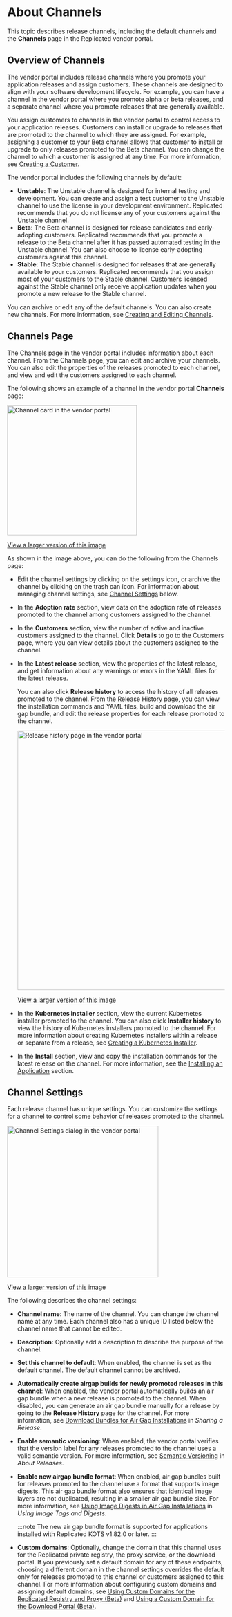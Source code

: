 # About Channels

This topic describes release channels, including the default channels and the **Channels** page in the Replicated vendor portal.

## Overview of Channels

The vendor portal includes release channels where you promote your application releases and assign customers. These channels are designed to align with your software development lifecycle. For example, you can have a channel in the vendor portal where you promote alpha or beta releases, and a separate channel where you promote releases that are generally available.

You assign customers to channels in the vendor portal to control access to your application releases. Customers can install or upgrade to releases that are promoted to the channel to which they are assigned. For example, assigning a customer to your Beta channel allows that customer to install or upgrade to only releases promoted to the Beta channel. You can change the channel to which a customer is assigned at any time. For more information, see [Creating a Customer](releases-creating-customer).

The vendor portal includes the following channels by default:

* **Unstable**: The Unstable channel is designed for internal testing and development. You can create and assign a test customer to the Unstable channel to use the license in your development environment. Replicated recommends that you do not license any of your customers against the Unstable channel.
* **Beta**: The Beta channel is designed for release candidates and early-adopting customers. Replicated recommends that you promote a release to the Beta channel after it has passed automated testing in the Unstable channel. You can also choose to license early-adopting customers against this channel.
* **Stable**: The Stable channel is designed for releases that are generally available to your customers. Replicated recommends that you assign most of your customers to the Stable channel. Customers licensed against the Stable channel only receive application updates when you promote a new release to the Stable channel.

You can archive or edit any of the default channels. You can also create new channels. For more information, see [Creating and Editing Channels](releases-creating-channels).

## Channels Page

The Channels page in the vendor portal includes information about each channel. From the Channels page, you can edit and archive your channels. You can also edit the properties of the releases promoted to each channel, and view and edit the customers assigned to each channel.

The following shows an example of a channel in the vendor portal **Channels** page:

<img src="/images/channel-card.png" alt="Channel card in the vendor portal" width="300"/>

[View a larger version of this image](/images/channel-card.png)

As shown in the image above, you can do the following from the Channels page:

* Edit the channel settings by clicking on the settings icon, or archive the channel by clicking on the trash can icon. For information about managing channel settings, see [Channel Settings](#channel-settings) below.

* In the **Adoption rate** section, view data on the adoption rate of releases promoted to the channel among customers assigned to the channel.

* In the **Customers** section, view the number of active and inactive customers assigned to the channel. Click **Details** to go to the Customers page, where you can view details about the customers assigned to the channel.

* In the **Latest release** section, view the properties of the latest release, and get information about any warnings or errors in the YAML files for the latest release.

   You can also click **Release history** to access the history of all releases promoted to the channel. From the Release History page, you can view the installation commands and YAML files, build and download the air gap bundle, and edit the release properties for each release promoted to the channel.

   <img src="/images/channels-release-history.png" alt="Release history page in the vendor portal" width="600"/>

   [View a larger version of this image](/images/channel-card.png)

* In the **Kubernetes installer** section, view the current Kubernetes installer promoted to the channel. You can also click **Installer history** to view the history of Kubernetes installers promoted to the channel. For more information about creating Kubernetes installers within a release or separate from a release, see [Creating a Kubernetes Installer](packaging-embedded-kubernetes).

* In the **Install** section, view and copy the installation commands for the latest release on the channel. For more information, see the [Installing an Application](/enterprise/installing-overview) section.

## Channel Settings

Each release channel has unique settings. You can customize the settings for a channel to control some behavior of releases promoted to the channel.

<img src="/images/channel-settings.png" alt="Channel Settings dialog in the vendor portal" width="350"/>

[View a larger version of this image](/images/channel-settings.png)

The following describes the channel settings:

* **Channel name**: The name of the channel. You can change the channel name at any time. Each channel also has a unique ID listed below the channel name that cannot be edited.
* **Description**: Optionally add a description to describe the purpose of the channel.
* **Set this channel to default**: When enabled, the channel is set as the default channel. The default channel cannot be archived.
* **Automatically create airgap builds for newly promoted releases in this channel**: When enabled, the vendor portal automatically builds an air gap bundle when a new release is promoted to the channel. When disabled, you can generate an air gap bundle manually for a release by going to the **Release History** page for the channel. For more information, see [Download Bundles for Air Gap Installations](releases-sharing-license-install-script#download-bundles-for-air-gap-installations) in _Sharing a Release_.
* **Enable semantic versioning**: When enabled, the vendor portal verifies that the version label for any releases promoted to the channel uses a valid semantic version. For more information, see [Semantic Versioning](releases-about#semantic-versioning) in _About Releases_.
* **Enable new airgap bundle format**: When enabled, air gap bundles built for releases promoted to the channel use a format that supports image digests. This air gap bundle format also ensures that identical image layers are not duplicated, resulting in a smaller air gap bundle size. For more information, see [Using Image Digests in Air Gap Installations](private-images-tags-digests#digests-air-gap) in _Using Image Tags and Digests_.

  :::note
  The new air gap bundle format is supported for applications installed with Replicated KOTS v1.82.0 or later. 
  :::

* **Custom domains**: Optionally, change the domain that this channel uses for the Replicated private registry, the proxy service, or the download portal. If you previously set a default domain for any of these endpoints, choosing a different domain in the channel settings overrides the default only for releases promoted to this channel or customers assigned to this channel. For more information about configuring custom domains and assigning default domains, see [Using Custom Domains for the Replicated Registry and Proxy (Beta)](custom-domains) and [Using a Custom Domain for the Download Portal (Beta)](custom-domains-download-portal).